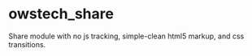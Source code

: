 owstech_share
=============

Share module with no js tracking, simple-clean html5 markup, and css transitions.

